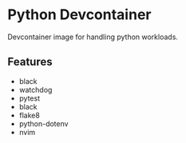 # Python Devcontainer

Devcontainer image for handling python workloads.

## Features

- black
- watchdog
- pytest
- black
- flake8
- python-dotenv
- nvim
